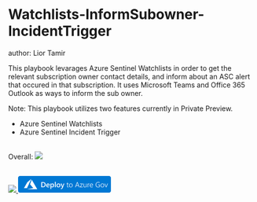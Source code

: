# Watchlists-InformSubowner-IncidentTrigger
author: Lior Tamir

This playbook levarages Azure Sentinel Watchlists in order to get the relevant subscription owner contact details, and inform about an ASC alert that occured in that subscription.
It uses Microsoft Teams and Office 365 Outlook as ways to inform the sub owner.


Note: This playbook utilizes two features currently in Private Preview.
* Azure Sentinel Watchlists
* Azure Sentinel Incident Trigger
<br><br>

Overall:
<img src="https://github.com/Azure/Azure-Sentinel/blob/master/Playbooks/Watchlist-InformSubowner-IncidentTrigger/images/designerView.png"/><br><br>


<a href="https://portal.azure.com/#create/Microsoft.Template/uri/https%3A%2F%2Fraw.githubusercontent.com%2FAzure%2FAzure-Sentinel%2Fmaster%2FPlaybooks%2FWatchlists-InformSubowner-IncidentTrigger%2Fazuredeploy.json" target="_blank">
    <img src="https://aka.ms/deploytoazurebutton""/>
</a>
<a href="https://portal.azure.us/#create/Microsoft.Template/uri/https%3A%2F%2Fraw.githubusercontent.com%2FAzure%2FAzure-Sentinel%2Fmaster%2FPlaybooks%2FWatchlists-InformSubowner-IncidentTrigger%2Fazuredeploy.json" target="_blank">
<img src="https://raw.githubusercontent.com/Azure/azure-quickstart-templates/master/1-CONTRIBUTION-GUIDE/images/deploytoazuregov.png"/>
</a>
